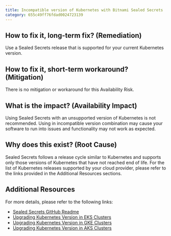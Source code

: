 ```yaml
---
title: Incompatible version of Kubernetes with Bitnami Sealed Secrets
category: 655c49ff76fdad0024723139
---
```


## How to fix it, long-term fix? (Remediation)

Use a Sealed Secrets release that is supported for your current Kubernetes version.

## How to fix it, short-term workaround? (Mitigation)

There is no mitigation or workaround for this Availability Risk.

## What is the impact? (Availability Impact)

Using Sealed Secrets with an unsupported version of Kubernetes is not recommended. Using in incompatible version combination may cause your software to run into issues and functionality may not work as expected.

## Why does this exist? (Root Cause)

Sealed Secrets follows a release cycle similar to Kubernetes and supports only those versions of Kubernetes that have not reached end of life. For the list of Kubernetes releases supported by your cloud provider, please refer to the links provided in the Additional Resources sections.

## Additional Resources

For more details, please refer to the following links:

- [Sealed Secrets GitHub Readme](https://github.com/bitnami-labs/sealed-secrets#compatibility-with-kubernetes-versions)
- [Upgrading Kubernetes Version in EKS Clusters](https://docs.aws.amazon.com/eks/latest/userguide/update-cluster.html)
- [Upgrading Kubernetes Version in GKE Clusters](https://cloud.google.com/kubernetes-engine/docs/how-to/upgrading-a-cluster)
- [Upgrading Kubernetes Version in AKS Clusters](https://learn.microsoft.com/en-us/azure/aks/upgrade-cluster?tabs=azure-cli)